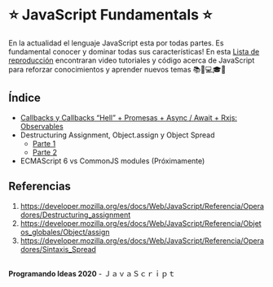 # ⭐ JavaScript Fundamentals ⭐
En la actualidad el lenguaje JavaScript esta por todas partes. Es fundamental conocer y dominar todas sus características! En esta [Lista de reproducción](https://www.youtube.com/playlist?list=PLASYuXBkVl1SdcTp4QWMDt9OxmAVDCZBT) encontraran video tutoriales y código acerca de JavaScript para reforzar conocimientos y aprender nuevos temas 📚🎥💻🎓🥳


## Índice
  
- [Callbacks y Callbacks “Hell” + Promesas + Async / Await + Rxjs: Observables](https://youtu.be/MUHMT8NMdhU)
- Destructuring Assignment, Object.assign y Object Spread
  - [Parte 1](https://youtu.be/QbEeMtorvpw)
  - [Parte 2](https://youtu.be/oTpLQDn7ZxI)
- ECMAScript 6 vs CommonJS modules (Próximamente)
 
  
 ## Referencias
1. https://developer.mozilla.org/es/docs/Web/JavaScript/Referencia/Operadores/Destructuring_assignment
2. https://developer.mozilla.org/es/docs/Web/JavaScript/Referencia/Objetos_globales/Object/assign
3. https://developer.mozilla.org/es/docs/Web/JavaScript/Referencia/Operadores/Sintaxis_Spread

##
**Programando Ideas 2020** - ＪａｖａＳｃｒｉｐｔ
##

